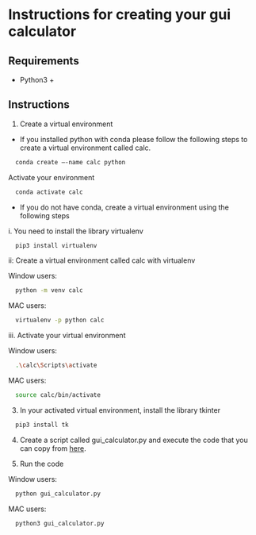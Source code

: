# Instructions for creating your gui calculator

## Requirements
- Python3 +

## Instructions

1. Create a virtual environment 

- If you installed python with conda please follow the following steps to create a virtual environment called calc.
```bash
  conda create –-name calc python
```

Activate your environment
```bash
  conda activate calc
```

- If you do not have conda, create a virtual environment using the following steps

i. You need to install the library virtualenv
```bash
  pip3 install virtualenv
```

ii: Create a virtual environment called calc with virtualenv

Window users:
```bash
  python -m venv calc
```

MAC users:
```bash
  virtualenv -p python calc
```

iii. Activate your virtual environment

Window users:
```bash
  .\calc\Scripts\activate
```

MAC users:
```bash
  source calc/bin/activate
```

3. In your activated virtual environment, install the library tkinter
```bash
  pip3 install tk
```

4. Create a script called gui_calculator.py and execute the code that you can copy from [here](https://github.com/shaq31415926/python_tech_basics/blob/main/tech_basics_one/03Lecture/gui_calculator_demo.py).

5. Run the code

Window users:
```bash
  python gui_calculator.py
```
MAC users:
```bash
  python3 gui_calculator.py
```

